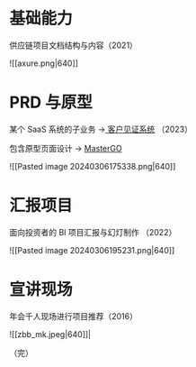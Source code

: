 # 基础能力

供应链项目文档结构与内容（2021）

![[axure.png|640]]

# PRD 与原型

某个 SaaS 系统的子业务 →[ 客户见证系统](https://nottediaurora.notion.site/dc03828852984abb9f53bfd1ba7b790e#2e3a15bb27954820b24a8aecc892f29b) （2023）

包含原型页面设计 → [MasterGO](https://mastergo.com/goto/neOKHjca?page_id=M&file=81727106642573)

![[Pasted image 20240306175338.png|640]]

# 汇报项目

面向投资者的 BI 项目汇报与幻灯制作 （2022）

![[Pasted image 20240306195231.png|640]]

# 宣讲现场

年会千人现场进行项目推荐（2016）

![[zbb_mk.jpeg|640]]|

（完）
